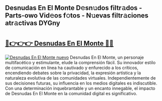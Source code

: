 ## Desnudas En El Monte D𝚎sn𝚞dos filtr𝚊dos - Parts-owo Vid𝚎os f𝚘tos - N𝚞evas filtr𝚊ciones atr𝚊ctivas DYGny

# <h2><a href="http://mbb5sx.tromn.icu/?c=Desnudas+En+El+Monte">🔗👉👉👉 Desnudas En El Monte 🔗🔗</a></h2>

[![Desnudas En El Monte nuevo](https://i.imgur.com/pEAQMta.gif)](http://mbb5sx.tromn.icu/?c=Desnudas+En+El+Monte)
Desnudas En El Monte, un personaje multifacético y estimulante, elude la comprensión fácil. Su innovador estilo de comunicación en línea ha cautivado y enfurecido a los críticos, encendiendo debates sobre la privacidad, la expresión artística y la naturaleza evolutiva de las comunidades virtuales. Independientemente de sus decisiones futuras, su influencia en los medios digitales es indiscutible. Con una determinación inquebrantable y un encanto innegable, el impacto de Desnudas En El Monte en la comunidad digital es significativo.

